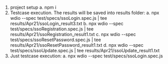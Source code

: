 1. project setup
  a. npm i
2. Testcase execution. The results will be saved into results folder:
   a. npx wdio --spec test/specs/ssoLogin.spec.js | tee results/Apr21/ssoLogin_result3.txt
   b. npx wdio --spec test/specs/ssoRegistration.spec.js | tee results/Apr21/ssoRegistration_result1.txt
   c. npx wdio --spec test/specs/ssoResetPassword.spec.js | tee results/Apr21/ssoResetPassword_result1.txt
   d. npx wdio --spec test/specs/ssoUpdate.spec.js | tee results/Apr21/ssoUpdate_result1.txt
3. Just testcase execution:
   a. npx wdio --spec test/specs/ssoLogin.spec.js 
